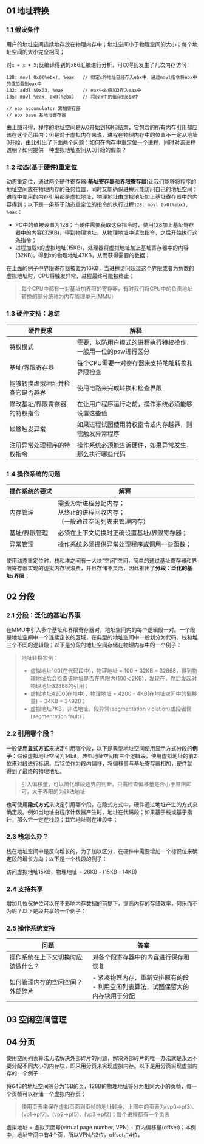 ## 01 地址转换

### 1.1 假设条件

用户的地址空间连续地存放在物理内存中；地址空间小于物理空间的大小；每个地址空间的大小完全相同；

对`x = x + 3;`反编译得到的x86汇编进行分析，可以得到发生了几次内存访问：

```
128: movl 0x0(%ebx), %eax	// 假定x的地址已经存入ebx中，通过movl指令将ebx中的值加载到eax中
132: addl $0x03, %eax		// eax中的值加3存入eax中
135: movl %eax, 0x0(%ebx)	// 将eax中的值存到ebx中

// eax accumulator 累加寄存器
// ebx base 基地址寄存器
```

由上图可得，程序的地址空间是从0开始到16KB结束，它包含的所有内存引用都应该在这个范围内；但是对于虚拟内存来说，进程在物理内存中的位置不一定从地址0开始，由此引出了下面两个问题：如何在内存中重定位一个进程，同时对该进程透明？如何提供一种虚拟地址空间从0开始的假象？

### 1.2 动态(基于硬件)重定位

动态重定位，通过两个硬件寄存器(**基址寄存器**和**界限寄存器**)让我们能够将程序的地址空间放在物理内存的任何位置，同时又能确保进程只能访问自己的地址空间；进程中使用的内存引用都是虚拟地址，物理地址由虚拟地址加上基址寄存器中的内容得到；以下是一条基于动态重定位的指令的执行过程`128: movl 0x0(%ebx), %eax`：

- PC中的值被设置为128；当硬件需要获取这条指令时，使用128加上基址寄存器中的内容(32KB)，得到物理地址，从物理地址中读取指令，之后开始执行这条指令；
- 进程加载x的虚拟地址(15KB)，处理器将虚拟地址加上基址寄存器中的内容(32KB)，得到x的物理地址47KB，从而获得需要的数据；

在上面的例子中界限寄存器被置为16KB，当进程访问超过这个界限或者为负数的虚拟地址时，CPU将触发异常，进程最终可能被终止；

> 每个CPU中都有一对基址加界限的寄存器，有时我们将CPU中的负责地址转换的部分统称为内存管理单元(MMU)

### 1.3 硬件支持：总结

| 硬件要求                         | 解释                                                         |
| -------------------------------- | ------------------------------------------------------------ |
| 特权模式                         | 需要，以防用户模式的进程执行特权操作，一般用一位的psw进行区分 |
| 基址/界限寄存器                  | 每个CPU需要一对寄存器来支持地址转换和界限检查                |
| 能够转换虚拟地址并检查它是否越界 | 使用电路来完成转换和检查界限                                 |
| 修改基址/界限寄存器的特权指令    | 在让用户程序运行之前，操作系统必须能够设置这些值             |
| 能够触发异常                     | 如果进程试图使用特权指令或内存越界，则需触发异常程序         |
| 注册异常处理程序的特权指令       | 操作系统必须能告诉硬件，如果异常发生，那么执行哪些代码       |

### 1.4 操作系统的问题

| 操作系统的要求 | 解释                                                         |
| -------------- | ------------------------------------------------------------ |
| 内存管理       | 需要为新进程分配内存；<br />从终止的进程回收内存；<br />（一般通过空闲列表来管理内存） |
| 基址/界限管理  | 必须在上下文切换时正确设置基址/界限寄存器；                  |
| 异常管理       | 操作系统必须提供异常处理程序或调用一些函数；                 |

使用动态重定位时，栈和堆之间有一大块“空闲”空间，简单的通过基址寄存器和界限寄存器实现的虚拟内存很浪费，并且存储不灵活，因此推出了**分段：泛化的基址/界限**；



## 02 分段

### 2.1 分段：泛化的基址/界限

在MMU中引入多个基址和界限寄存器对，地址空间内的每个逻辑段一对。一个段是地址空间中一个连续定长的区域，在典型的地址空间中一般划分为代码、栈和堆三个不同的逻辑段；以下是分段的地址空间存储在物理内存中的一个例子：



> 地址转换实例：
>
> - 虚拟地址100(在代码段中)，物理地址 = 100 + 32KB = 32868，得到物理地址后会检查该地址是否在界限内(100＜2KB)，发现在，然后发起对物理地址32868的引用；
> - 虚拟地址4200(在堆中)，物理地址 = 4200 - 4KB(在地址空间中的偏移量) + 34KB = 34920；
> - 虚拟地址7KB，非法地址，段异常(segmentation violation)或段错误(segmentation fault)；

### 2.2 引用哪个段？

一般使用**显式方式**来决定引用哪个段，以下是典型地址空间使用显示方式分段的**例子**：假设虚拟地址空间为14bit，典型地址空间有三个逻辑段，使用虚拟地址的前2位来对段进行标识，后12位作为段内偏移，将偏移量与基址寄存器相加，硬件就得到了最终的物理地址。

> 引入偏移量，可以简化堆段边界的判断，只需检查偏移量是否小于界限即可，大于界限的为非法地址

也可使用**隐式方式**来决定引用哪个段，在隐式方式中，硬件通过地址产生的方式来确定段。例如当地址由程序计数器产生时，地址在代码段；如果基于栈或基于指针，那么它一定在栈段；其它地址则在堆段中；

### 2.3 栈怎么办？

栈在地址空间中是反向增长的，为了加以区分，在硬件中需要增加一个标识位来确定段的增长方向；以下是一个栈段的例子：



访问虚拟地址15KB，物理地址 = 28KB - (15KB - 14KB)

### 2.4 支持共享

增加几位保护位可以在不影响内存数据的前提下，提高内存的存储效率，何乐而不为呢？以下是段共享的一个例子：



### 2.5 操作系统支持

| 问题                               | 答案                                                         |
| ---------------------------------- | ------------------------------------------------------------ |
| 操作系统在上下文切换时应该做什么？ | 对各个段寄存器中的内容进行保存和恢复                         |
| 如何管理内存的空闲空间？外部碎片   | - 紧凑物理内存，重新安排原有的段<br />- 利用空闲列表算法，试图保留大的内存块用于分配 |



## 03 空闲空间管理



## 04 分页

使用空闲列表算法无法解决外部碎片的问题，解决外部碎片的唯一办法就是永远不要分配不同大小的内存块，即采用分页来实现虚拟内存。以下是用分页实现虚拟内存的一个例子：

将64B的地址空间等分为16B的页，128B的物理地址等分为相同大小的页帧，每一个页帧可以存储一个虚拟内存页；



> 使用页表来保存虚拟页面到页帧的地址转换，上图中的页表为(vp0→pf3)、(vp1→pf7)、(vp2→pf5)、(vp3→pf2)；每个进程都有一个页表

虚拟地址 = 虚拟页面号(virtual page number, VPN) + 页内偏移量(offset)；本例中，地址空间中有4个页，所以VPN占2位，offset占4位，